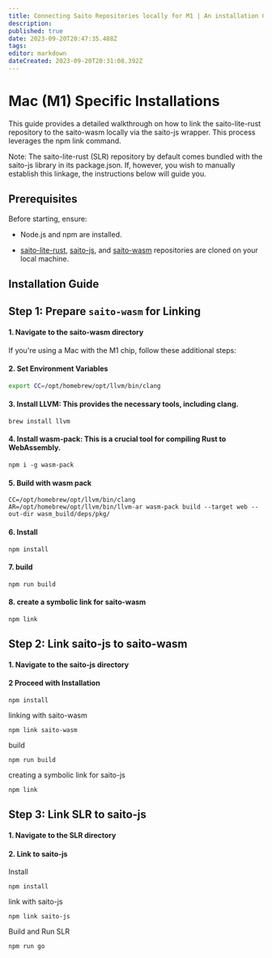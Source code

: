 ```yaml
---
title: Connecting Saito Repositories locally for M1 | An installation Guide
description: 
published: true
date: 2023-09-20T20:47:35.488Z
tags: 
editor: markdown
dateCreated: 2023-09-20T20:31:08.392Z
---
```



# Mac (M1) Specific Installations
This guide provides a detailed walkthrough on how to link the saito-lite-rust repository to the saito-wasm locally via the saito-js wrapper. This process leverages the npm link command.

Note: The saito-lite-rust (SLR) repository by default comes bundled with the saito-js library in its package.json. If, however, you wish to manually establish this linkage, the instructions below will guide you.

## Prerequisites

Before starting, ensure:

- Node.js and npm are installed.

- [saito-lite-rust](https://github.com/SaitoTech/saito-lite-rust), [saito-js](https://github.com/SaitoTech/saito-rust-workspace), and [saito-wasm](https://github.com/SaitoTech/saito-rust-workspace) repositories are cloned on your local machine.




## Installation Guide

## Step 1: Prepare `saito-wasm` for Linking

#### 1. Navigate to the saito-wasm directory



If you're using a Mac with the M1 chip, follow these additional steps:

#### 2. Set Environment Variables

```bash
export CC=/opt/homebrew/opt/llvm/bin/clang
```
#### 3. Install LLVM: This provides the necessary tools, including clang.

```
brew install llvm
```

#### 4. Install wasm-pack: This is a crucial tool for compiling Rust to WebAssembly.

```
npm i -g wasm-pack
```

#### 5. Build with wasm pack
```
CC=/opt/homebrew/opt/llvm/bin/clang AR=/opt/homebrew/opt/llvm/bin/llvm-ar wasm-pack build --target web --out-dir wasm_build/deps/pkg/
```

#### 6. Install
```
npm install
```
#### 7. build
```
npm run build
```
#### 8. create a symbolic link for saito-wasm
```
npm link 
```

## Step 2: Link saito-js to saito-wasm

#### 1. Navigate to the saito-js directory


#### 2 Proceed with Installation  
```
npm install
```
linking with saito-wasm
```
npm link saito-wasm
```
build
```
npm run build
```
creating a symbolic link for saito-js
```
npm link
```

## Step 3: Link SLR to saito-js

#### 1. Navigate to the SLR directory

#### 2. Link to saito-js
Install
``` 
npm install
```
link with saito-js
```
npm link saito-js
```
Build and Run SLR
```
npm run go
```



